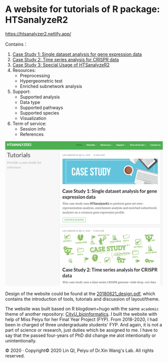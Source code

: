 # A website for tutorials of R package: HTSanalyzeR2

https://htsanalyzer2.netlify.app/

Contains：
1. [Case Study 1: Single dataset analysis for gene expression data](https://htsanalyzer2.netlify.app/tutorials/casestudy1/)
2. [Case Study 2: Time series analysis for CRISPR data](https://htsanalyzer2.netlify.app/tutorials/casestudy2/)
3. [Case Study 3: Special Usage of HTSanalyzeR2](https://htsanalyzer2.netlify.app/tutorials/casestudy3/)
4. Resources:
   - Preprocessing
   - Hypergeometric test
   - Enriched subnetwork analysis
5. Support:
   - Supported analysis
   - Data type
   - Supported pathways
   - Supported species
   - Visualization
6. Term of service:
   - Session info
   - References

<img src="/public/homepage.png" width=600>

Design of the website could be found at the  [20180621_design.pdf](20180621_design.pdf), which contains the introduction of tools, tutorials and discussion of layout/theme.

The website was built based on R blogdown+hugo with the same `academic` theme of another repository: [CityU_bioinformatics](https://github.com/sanka4rea/CityU_bioinformatics). I built the website with help of Miss Peiyu for her Final Year Project (FYP). From 2018-2020, I had been in charged of three undergraduate students' FYP. And again, it is not a part of science or research, just duties which be assigned to me. I have to say that the passed four-years of PhD did change me alot intentionally or unintentionally.

© 2020 · Copyright© 2020 Lin QI, Peiyu of Dr.Xin Wang's Lab. All rights reserved.
